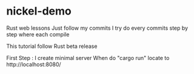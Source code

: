 # nickel-demo
Rust web lessons
Just follow my commits 
I try do every commits step by step where each compile

This tutorial follow Rust beta release

First Step : I create minimal server
When do "cargo run" locate to http://localhost:8080/
